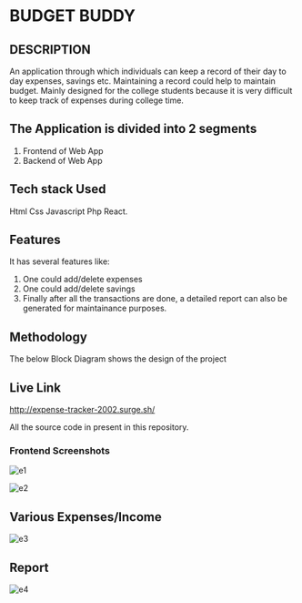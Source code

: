 # BUDGET BUDDY

## DESCRIPTION
An application through which individuals can keep a record of their day to day expenses, savings etc. Maintaining a record could help to maintain budget.
Mainly designed for the college students because it is very difficult to keep track of expenses during college time.

## The Application is divided into 2 segments
1. Frontend of Web App
2. Backend of Web App

## Tech stack Used
Html Css Javascript Php React.

## Features
It has several features like:
1. One could add/delete expenses
2. One could add/delete savings
3. Finally after all the transactions are done, a detailed report can also be generated for maintainance purposes.


## Methodology
The below Block Diagram shows the design of the project


## Live Link
http://expense-tracker-2002.surge.sh/


All the source code in present in this repository.
 
 ### Frontend Screenshots
![e1](https://user-images.githubusercontent.com/79807722/206556720-41d3e721-b0c5-478e-a082-a7947952d19e.png)

![e2](https://user-images.githubusercontent.com/79807722/206556993-4cf90683-e192-4aa4-898d-002524726fd6.png)

## Various Expenses/Income
![e3](https://user-images.githubusercontent.com/79807722/206557133-f0e148c6-a4c2-4baa-80a2-9648d2817bfc.PNG)

## Report
![e4](https://user-images.githubusercontent.com/79807722/206557186-b8ea955f-9291-489a-b82c-aaa5199161bc.PNG)

